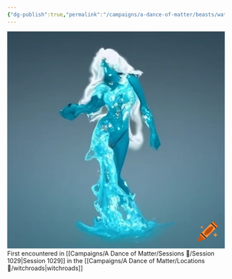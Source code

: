 ```yaml
---
{"dg-publish":true,"permalink":"/campaigns/a-dance-of-matter/beasts/water-elemental-speaker/","tags":["elemental"]}
---
```



![attachments/Water_Elemental_Speaker.webp|300](/img/user/attachments/Water_Elemental_Speaker.webp)
First encountered in [[Campaigns/A Dance of Matter/Sessions 📝/Session 1029\|Session 1029]] in the [[Campaigns/A Dance of Matter/Locations 📌/witchroads\|witchroads]]